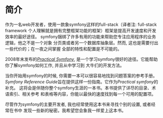 简介
====

作为一名web开发者，使用一款象symfony这样的full-stack（译者注: full-stack framework
个人理解就是拥有完整框架功能的框架）框架是提高开发速度和开发效率的最好途径。
symfony捆绑了许多有用的功能来帮助您专注应用程序的业务逻辑，他之不是一个对象
分页类或者另一个数据库抽象层。然而, 这也是需要付出一些代价的；在一夜之间掌握
全部的特性和配置是不可能的。

2008年末发布的[*Practical Symfony*](http://www.symfony-project.org/jobeet/),
是一个学习symfony很好的途径。它能帮助你了解symfony如何工作, 并且从中学习到
大牛们的开发方法。

当你开始用symfony的时候, 你需要一本可以很容易地找到问题答案的参考手册。
*Symfony Reference Guide*旨在提供这样一份指南。它作为*Practical symfony*的补充。
这将会是伴随你整个symfony生涯的一本书。本书提供了详尽的目录、术语索引、相关参考
和表格等内容，你能以最快的速度找到每一个可用的配置项。

尽管作为symfony的主要开发者, 我也经常使用这本书来寻找个别的设置, 或者经常在书中
发现一些新的秘密。我希望您会象我一样爱上这本书。